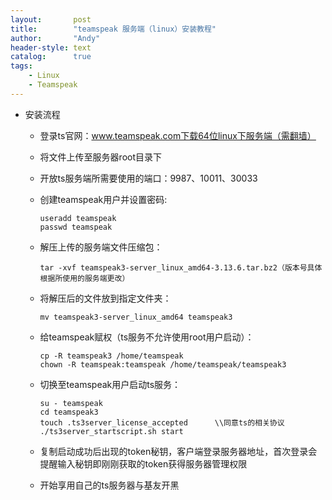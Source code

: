 ```yaml
---
layout:       post
title:        "teamspeak 服务端（linux）安装教程"
author:       "Andy"
header-style: text
catalog:      true
tags:
    - Linux
    - Teamspeak
---
```

- 安装流程

    - 登录ts官网：www.teamspeak.com下载64位linux下服务端（需翻墙）

    - 将文件上传至服务器root目录下

    - 开放ts服务端所需要使用的端口：9987、10011、30033

    - 创建teamspeak用户并设置密码:
        ```
        useradd teamspeak
        passwd teamspeak
        ```
    - 解压上传的服务端文件压缩包：
        ```
        tar -xvf teamspeak3-server_linux_amd64-3.13.6.tar.bz2（版本号具体根据所使用的服务端更改）
        ```
    - 将解压后的文件放到指定文件夹：
        ```
        mv teamspeak3-server_linux_amd64 teamspeak3
        ```
    - 给teamspeak赋权（ts服务不允许使用root用户启动）：
        ```
        cp -R teamspeak3 /home/teamspeak
        chown -R teamspeak:teamspeak /home/teamspeak/teamspeak3
        ```
    - 切换至teamspeak用户启动ts服务：
        ```
        su - teamspeak
        cd teamspeak3
        touch .ts3server_license_accepted      \\同意ts的相关协议
        ./ts3server_startscript.sh start
        ```
    - 复制启动成功后出现的token秘钥，客户端登录服务器地址，首次登录会提醒输入秘钥即刚刚获取的token获得服务器管理权限

    - 开始享用自己的ts服务器与基友开黑